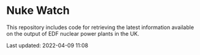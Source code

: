 # Nuke Watch

This repository includes code for retrieving the latest information available on the output of EDF nuclear power plants in the UK.

Last updated: 2022-04-09 11:08